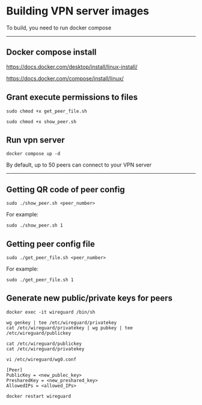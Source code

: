   # Building VPN server images
  
To build, you need to run docker compose

---

## Docker compose install

https://docs.docker.com/desktop/install/linux-install/

https://docs.docker.com/compose/install/linux/

## Grant execute permissions to files

```commandline
sudo chmod +x get_peer_file.sh 
```

```commandline
sudo chmod +x show_peer.sh 
```

## Run vpn server

```commandline
docker compose up -d
```

By default, up to 50 peers can connect to your VPN server

---

## Getting QR code of peer config

```commandline
sudo ./show_peer.sh <peer_number>
```

For example:

```commandline
sudo ./show_peer.sh 1
```

## Getting peer config file

```commandline
sudo ./get_peer_file.sh <peer_number>
```

For example:

```commandline
sudo ./get_peer_file.sh 1
```


## Generate new public/private keys for peers

```commandline
docker exec -it wireguard /bin/sh
```

```commandline
wg genkey | tee /etc/wireguard/privatekey
cat /etc/wireguard/privatekey | wg pubkey | tee /etc/wireguard/publickey
```

```commandline
cat /etc/wireguard/publickey
cat /etc/wireguard/privatekey 
```

```commandline
vi /etc/wireguard/wg0.conf
```

```commandline
[Peer]
PublicKey = <new_publec_key>
PresharedKey = <new_preshared_key> 
AllowedIPs = <allowed_IPs>
```

```commandline
docker restart wireguard
```
